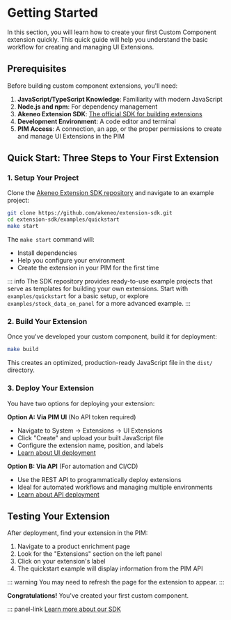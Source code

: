 # Getting Started

In this section, you will learn how to create your first Custom Component extension quickly.
This quick guide will help you understand the basic workflow for creating and managing UI Extensions.

## Prerequisites

Before building custom component extensions, you'll need:

1. **JavaScript/TypeScript Knowledge**: Familiarity with modern JavaScript
2. **Node.js and npm**: For dependency management
3. **Akeneo Extension SDK**: [The official SDK for building extensions](https://github.com/akeneo/extension-sdk)
4. **Development Environment**: A code editor and terminal
5. **PIM Access**: A connection, an app, or the proper permissions to create and manage UI Extensions in the PIM

## Quick Start: Three Steps to Your First Extension

### 1. Setup Your Project

Clone the [Akeneo Extension SDK repository](https://github.com/akeneo/extension-sdk) and navigate to an example project:

```bash
git clone https://github.com/akeneo/extension-sdk.git
cd extension-sdk/examples/quickstart
make start
```

The `make start` command will:
- Install dependencies
- Help you configure your environment
- Create the extension in your PIM for the first time

::: info
The SDK repository provides ready-to-use example projects that serve as templates for building your own extensions. Start with `examples/quickstart` for a basic setup, or explore `examples/stock_data_on_panel` for a more advanced example.
:::

### 2. Build Your Extension

Once you've developed your custom component, build it for deployment:

```bash
make build
```

This creates an optimized, production-ready JavaScript file in the `dist/` directory.

### 3. Deploy Your Extension

You have two options for deploying your extension:

**Option A: Via PIM UI** (No API token required)
- Navigate to System → Extensions → UI Extensions
- Click "Create" and upload your built JavaScript file
- Configure the extension name, position, and labels
- [Learn about UI deployment](/advanced-extensions/ui-deployment.html)

**Option B: Via API** (For automation and CI/CD)
- Use the REST API to programmatically deploy extensions
- Ideal for automated workflows and managing multiple environments
- [Learn about API deployment](/advanced-extensions/api-deployment.html)

## Testing Your Extension

After deployment, find your extension in the PIM:

1. Navigate to a product enrichment page
2. Look for the "Extensions" section on the left panel
3. Click on your extension's label
4. The quickstart example will display information from the PIM API

::: warning
You may need to refresh the page for the extension to appear.
:::

**Congratulations!** You've created your first custom component.

::: panel-link [Learn more about our SDK](/advanced-extensions/sdk-in-depth.html)
